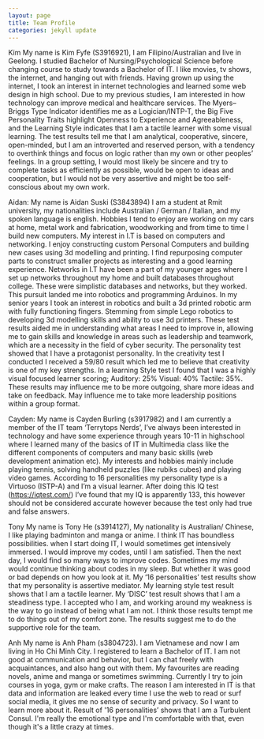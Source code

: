 ```yaml
---
layout: page
title: Team Profile
categories: jekyll update
---
```


Kim
My name is Kim Fyfe (S3916921), I am Filipino/Australian and live in Geelong. I studied Bachelor of Nursing/Psychological Science before changing course to study towards a Bachelor of IT. I like movies, tv shows, the internet, and hanging out with friends. Having grown up using the internet, I took an interest in internet technologies and learned some web design in high school. Due to my previous studies, I am interested in how technology can improve medical and healthcare services.
The Myers–Briggs Type Indicator identifies me as a Logician/INTP-T, the Big Five Personality Traits highlight Openness to Experience and Agreeableness, and the Learning Style indicates that I am a tactile learner with some visual learning. The test results tell me that I am analytical, cooperative, sincere, open-minded, but I am an introverted and reserved person, with a tendency to overthink things and focus on logic rather than my own or other peoples’ feelings. In a group setting, I would most likely be sincere and try to complete tasks as efficiently as possible, would be open to ideas and cooperation, but I would not be very assertive and might be too self-conscious about my own work.

Aidan:
My name is Aidan Suski (S3843894) I am a student at Rmit university, my nationalities include Australian / German / Italian, and my spoken language is english. Hobbies I tend to enjoy are working on my cars at home, metal work and fabrication, woodworking and from time to time I build new computers. My interest in I.T is based on computers and networking. I enjoy constructing custom Personal Computers and building new cases using 3d modelling and printing. I find repurposing computer parts to construct smaller projects as interesting and a good learning experience. Networks in I.T have been a part of my younger ages where I set up networks throughout my home and built databases throughout college. These were simplistic databases and networks, but they worked. This pursuit landed me into robotics and programming Arduinos. In my senior years I took an interest in robotics and built a 3d printed robotic arm with fully functioning fingers. Stemming from simple Lego robotics to developing 3d modelling skills and ability to use 3d printers. These test results aided me in understanding what areas I need to improve in, allowing me to gain skills and knowledge in areas such as leadership and teamwork, which are a necessity in the field of cyber security.  The personality test showed that I have a protagonist personality. In the creativity test I conducted I received a 59/80 result which led me to believe that creativity is one of my key strengths. In a learning Style test I found that I was a highly visual focused learner scoring; Auditory: 25% Visual: 40% Tactile: 35%. These results may influence me to be more outgoing, share more ideas and take on feedback. May influence me to take more leadership positions within a group format.

Cayden:
My name is Cayden Burling (s3917982) and I am currently a member of the IT team ‘Terrytops Nerds’, I’ve always been interested in technology and have some experience through years 10-11 in highschool where I learned many of the basics of IT in Multimedia class like the different components of computers and many basic skills (web development animation etc). My interests and hobbies mainly include playing tennis, solving handheld puzzles (like rubiks cubes) and playing video games. According to 16 personalities my personality type is a Virtuoso (ISTP-A) and I’m a visual learner. After doing this IQ test (https://iqtest.com/) I’ve found that my IQ is apparently 133, this however should not be considered accurate however because the test only had true and false answers.


Tony
My name is Tony He (s3914127), My nationality is Australian/ Chinese, I like playing badminton and manga or anime. I think IT has boundless possibilities. when I start doing IT, I would sometimes get intensively immersed. I would improve my codes, until I am satisfied. Then the next day, I would find so many ways to improve codes. Sometimes my mind would continue thinking about codes in my sleep. But whether it was good or bad depends on how you look at it. My ‘16 personalities’ test results show that my personality is assertive mediator. My learning style test result shows that I am a tactile learner. My ‘DISC’ test result shows that I am a steadiness type. I accepted who I am, and working around my weakness is the way to go instead of being what I am not. I think those results tempt me to do things out of my comfort zone. The results suggest me to do the supportive role for the team.

Anh
My name is Anh Pham (s3804723). I am Vietnamese and now I am living in Ho Chi Minh City. I registered to learn a Bachelor of IT. I am not good at communication and behavior, but I can chat freely with acquaintances, and also hang out with them. My favourites are reading novels, anime and manga or sometimes swimming. Currently I try to join courses in yoga, gym or make crafts. The reason I am interested in IT is that data and information are leaked every time I use the web to read or surf social media, it gives me no sense of security and privacy. So I want to learn more about it. Result of '16 personalities’ shows that I am a Turbulent Consul. I'm really the emotional type and I'm comfortable with that, even though it's a little crazy at times.

